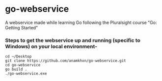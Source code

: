# go-webservice
A webservice made while learning Go following the Pluralsight course "Go: Getting Started"

### Steps to get the webservice up and running (specific to Windows) on your local environment-
    cd ~/Desktop
    git clone https://github.com/anamkhxn/go-webservice.git
    cd go-webservice
    go build .
    ./go-webservice.exe
